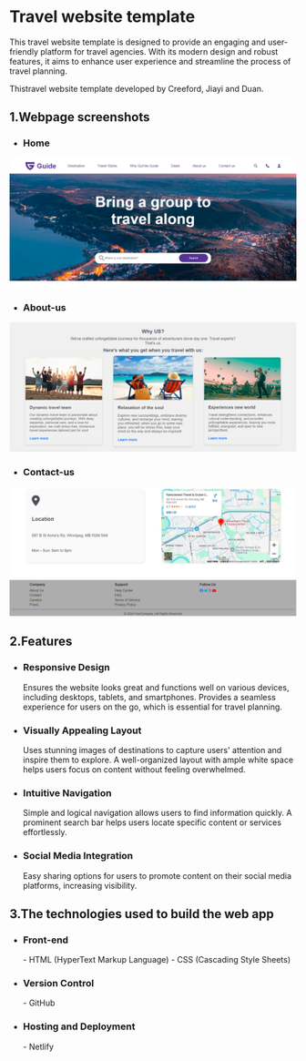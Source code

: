 # Travel website template
  <p>
    This travel website template is designed to provide an engaging and 
    user-friendly platform for travel agencies. With its modern design and 
    robust features, it aims to enhance user experience and streamline the 
    process of travel planning.
  </p>
  <p>
    Thistravel website template developed by Creeford, Jiayi and Duan.
  </p>

## 1.Webpage screenshots

- <h3>Home</h3>
![示例图片](src/img/screenshot_1.jpg)
- <h3>About-us</h3>
![示例图片](src/img/screenshot_2.jpg)
- <h3>Contact-us</h3>
![示例图片](src/img/screenshot_3.jpg)


## 2.Features
 - <h3>Responsive Design</h3>
     <p>
     Ensures the website looks great and functions well on various devices, 
     including desktops, tablets, and smartphones. Provides a seamless 
     experience for users on the go, which is essential for travel planning.
     </p>
 - <h3>Visually Appealing Layout</h3>
     <p>
     Uses stunning images of destinations to capture users' attention and 
     inspire them to explore. A well-organized layout with ample white space 
     helps users focus on content without feeling overwhelmed.
     </p>
 - <h3>Intuitive Navigation</h3>
     <p>
     Simple and logical navigation allows users to find information quickly. 
     A prominent search bar helps users locate specific content or services 
     effortlessly.
     </p>
 - <h3>Social Media Integration</h3>
     <p>
     Easy sharing options for users to promote content on their social media 
     platforms, increasing visibility.
     </p>

## 3.The technologies used to build the web app
- <h3>Front-end</h3>
  - HTML (HyperText Markup Language)
  - CSS (Cascading Style Sheets)
- <h3>Version Control</h3>
  - GitHub
- <h3>Hosting and Deployment</h3>
  - Netlify